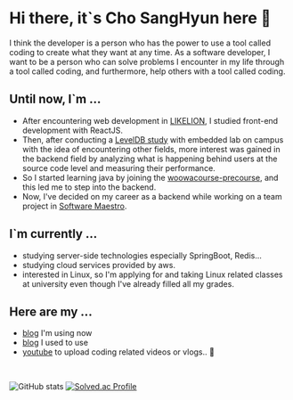 # Hi there, it`s Cho SangHyun here 👋  
I think the developer is a person who has the power to use a tool called coding to create what they want at any time. As a software developer, I want to be a person who can solve problems I encounter in my life through a tool called coding, and furthermore, help others with a tool called coding. 


## Until now, I`m ...
- After encountering web development in [LIKELION](https://www.likelion.net/), I studied front-end development with ReactJS.
- Then, after conducting a [LevelDB study](https://github.com/Cho-SangHyun/leveldb-study) with embedded lab on campus with the idea of encountering other fields, more interest was gained in the backend field by analyzing what is happening behind users at the source code level and measuring their performance.
- So I started learning java by joining the [woowacourse-precourse](https://www.woowacourse.io/), and this led me to step into the backend.
- Now, I've decided on my career as a backend while working on a team project in [Software Maestro](https://www.swmaestro.org/sw/main/main.do).


## I`m currently ...
- studying server-side technologies especially SpringBoot, Redis...
- studying cloud services provided by aws.
- interested in Linux, so I'm applying for and taking Linux related classes at university even though I've already filled all my grades.


## Here are my ...
- [blog](https://jofestudio.tistory.com/) I'm using now
- [blog](https://blog.naver.com/98shcho) I used to use
- [youtube](https://www.youtube.com/@jofestudio1835) to upload coding related videos or vlogs.. 🤭


<br/>  

![GitHub stats](https://github-readme-stats.vercel.app/api?username=Cho-SangHyun&show_icons=true&count_private=true)
[![Solved.ac Profile](http://mazassumnida.wtf/api/v2/generate_badge?boj=98shcho)](https://solved.ac/98shcho/)

